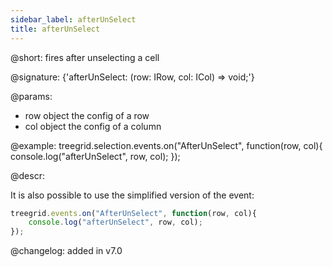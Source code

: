 ```yaml
---
sidebar_label: afterUnSelect
title: afterUnSelect
---          
```


@short: fires after unselecting a cell

@signature: {'afterUnSelect: (row: IRow, col: ICol) => void;'}

@params:

- row		object		the config of a row
- col       object      the config of a column

@example:
treegrid.selection.events.on("AfterUnSelect", function(row, col){
    console.log("afterUnSelect", row, col); 
});

@descr:

It is also possible to use the simplified version of the event:

~~~js
treegrid.events.on("AfterUnSelect", function(row, col){
    console.log("afterUnSelect", row, col); 
});
~~~

@changelog:
added in v7.0

